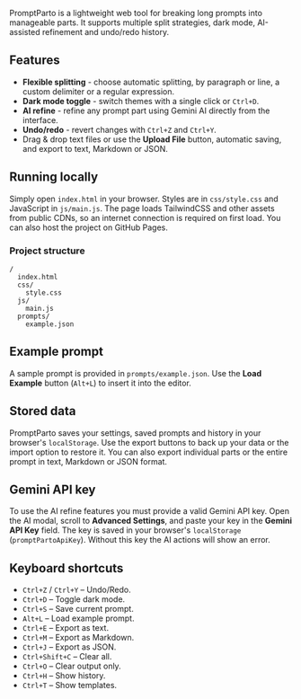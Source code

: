 PromptParto is a lightweight web tool for breaking long prompts into manageable parts. It supports multiple split strategies, dark mode, AI-assisted refinement and undo/redo history.

## Features

- **Flexible splitting** - choose automatic splitting, by paragraph or line, a custom delimiter or a regular expression.
- **Dark mode toggle** - switch themes with a single click or `Ctrl+D`.
- **AI refine** - refine any prompt part using Gemini AI directly from the interface.
- **Undo/redo** - revert changes with `Ctrl+Z` and `Ctrl+Y`.
- Drag & drop text files or use the **Upload File** button, automatic saving, and export to text, Markdown or JSON.

## Running locally

Simply open `index.html` in your browser. Styles are in `css/style.css` and JavaScript in `js/main.js`. The page loads TailwindCSS and other assets from public CDNs, so an internet connection is required on first load. You can also host the project on GitHub Pages.

### Project structure

```
/
  index.html
  css/
    style.css
  js/
    main.js
  prompts/
    example.json
```

## Example prompt

A sample prompt is provided in `prompts/example.json`. Use the **Load Example** button (`Alt+L`) to insert it into the editor.

## Stored data

PromptParto saves your settings, saved prompts and history in your browser's `localStorage`. Use the export buttons to back up your data or the import option to restore it. You can also export individual parts or the entire prompt in text, Markdown or JSON format.

## Gemini API key

To use the AI refine features you must provide a valid Gemini API key. Open the AI modal, scroll to **Advanced Settings**, and paste your key in the **Gemini API Key** field. The key is saved in your browser's `localStorage` (`promptPartoApiKey`). Without this key the AI actions will show an error.

## Keyboard shortcuts

- `Ctrl+Z` / `Ctrl+Y` – Undo/Redo.
- `Ctrl+D` – Toggle dark mode.
- `Ctrl+S` – Save current prompt.
- `Alt+L` – Load example prompt.
- `Ctrl+E` – Export as text.
- `Ctrl+M` – Export as Markdown.
- `Ctrl+J` – Export as JSON.
- `Ctrl+Shift+C` – Clear all.
- `Ctrl+O` – Clear output only.
- `Ctrl+H` – Show history.
- `Ctrl+T` – Show templates.